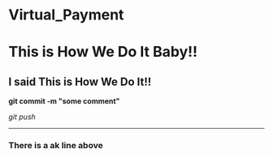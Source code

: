 # Virtual_Payment

# This is How We Do It Baby!!

## I said This is How We Do It!!

**git commit -m "some comment"**

*git push*

---
### There is a ak line above 
